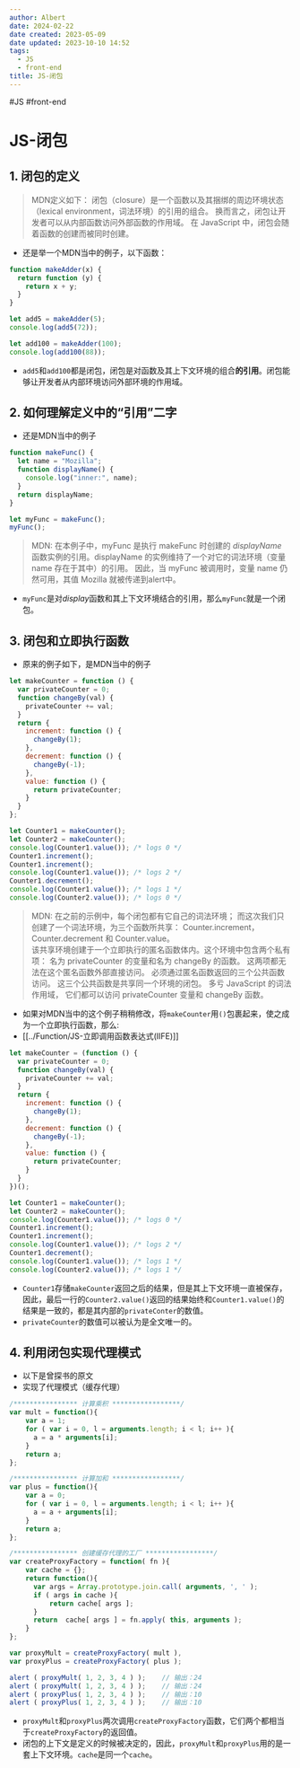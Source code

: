```yaml
---
author: Albert
date: 2024-02-22
date created: 2023-05-09
date updated: 2023-10-10 14:52
tags:
  - JS
  - front-end
title: JS-闭包
---
```

#JS  #front-end 

# JS-闭包

## 1. 闭包的定义

> MDN定义如下：
> 闭包（closure）是一个函数以及其捆绑的周边环境状态（lexical environment，词法环境）的引用的组合。 换而言之，闭包让开发者可以从内部函数访问外部函数的作用域。 在 JavaScript 中，闭包会随着函数的创建而被同时创建。

- 还是举一个MDN当中的例子，以下函数：

```javascript
function makeAdder(x) {
  return function (y) {
    return x + y;
  }
}

let add5 = makeAdder(5);
console.log(add5(72));

let add100 = makeAdder(100);
console.log(add100(88));
```

- `add5`和`add100`都是闭包，闭包是对函数及其上下文环境的组合**的引用**。闭包能够让开发者从内部环境访问外部环境的作用域。

## 2. 如何理解定义中的“引用”二字

- 还是MDN当中的例子

```js
function makeFunc() {
  let name = "Mozilla";
  function displayName() {
    console.log("inner:", name);
  }
  return displayName;
}

let myFunc = makeFunc();
myFunc();
```

> MDN:
> 在本例子中，myFunc 是执行 makeFunc 时创建的 *displayName* 函数实例的引用。displayName 的实例维持了一个对它的词法环境（变量 name 存在于其中）的引用。 因此，当 myFunc 被调用时，变量 name 仍然可用，其值 Mozilla 就被传递到alert中。

- `myFunc`是对*display*函数和其上下文环境结合的引用，那么`myFunc`就是一个闭包。

## 3. 闭包和立即执行函数

- 原来的例子如下，是MDN当中的例子

```js
let makeCounter = function () {
  var privateCounter = 0;
  function changeBy(val) {
    privateCounter += val;
  }
  return {
    increment: function () {
      changeBy(1);
    },
    decrement: function () {
      changeBy(-1);
    },
    value: function () {
      return privateCounter;
    }
  }
};

let Counter1 = makeCounter();
let Counter2 = makeCounter();
console.log(Counter1.value()); /* logs 0 */
Counter1.increment();
Counter1.increment();
console.log(Counter1.value()); /* logs 2 */
Counter1.decrement();
console.log(Counter1.value()); /* logs 1 */
console.log(Counter2.value()); /* logs 0 */
```

> MDN:
> 在之前的示例中，每个闭包都有它自己的词法环境； 而这次我们只创建了一个词法环境，为三个函数所共享： Counter.increment，Counter.decrement 和 Counter.value。   
   该共享环境创建于一个立即执行的匿名函数体内。这个环境中包含两个私有项： 名为 privateCounter 的变量和名为 changeBy 的函数。 这两项都无法在这个匿名函数外部直接访问。 必须通过匿名函数返回的三个公共函数访问。  这三个公共函数是共享同一个环境的闭包。
   多亏 JavaScript 的词法作用域， 它们都可以访问 privateCounter 变量和 changeBy 函数。

- 如果对MDN当中的这个例子稍稍修改，将`makeCounter`用`()`包裹起来，使之成为一个立即执行函数，那么:
- [[../Function/JS-立即调用函数表达式(IIFE)]]

```js
let makeCounter = (function () {
  var privateCounter = 0;
  function changeBy(val) {
    privateCounter += val;
  }
  return {
    increment: function () {
      changeBy(1);
    },
    decrement: function () {
      changeBy(-1);
    },
    value: function () {
      return privateCounter;
    }
  }
})();

let Counter1 = makeCounter();
let Counter2 = makeCounter();
console.log(Counter1.value()); /* logs 0 */
Counter1.increment();
Counter1.increment();
console.log(Counter1.value()); /* logs 2 */
Counter1.decrement();
console.log(Counter1.value()); /* logs 1 */
console.log(Counter2.value()); /* logs 1 */
```

- `Counter1`存储`makeCounter`返回之后的结果，但是其上下文环境一直被保存，因此，最后一行的`Counter2.value()`返回的结果始终和`Counter1.value()`的结果是一致的，都是其内部的`privateConter`的数值。
- `privateCounter`的数值可以被认为是全文唯一的。

## 4. 利用闭包实现代理模式

- 以下是曾探书的原文
- 实现了代理模式（缓存代理）

```js
/**************** 计算乘积 *****************/
var mult = function(){
    var a = 1;
    for ( var i = 0, l = arguments.length; i < l; i++ ){
      a = a * arguments[i];
    }
    return a;
};

/**************** 计算加和 *****************/
var plus = function(){
    var a = 0;
    for ( var i = 0, l = arguments.length; i < l; i++ ){
      a = a + arguments[i];
    }
    return a;
};

/**************** 创建缓存代理的工厂 *****************/
var createProxyFactory = function( fn ){
    var cache = {};
    return function(){
      var args = Array.prototype.join.call( arguments, ', ' );
      if ( args in cache ){
          return cache[ args ];
      }
      return  cache[ args ] = fn.apply( this, arguments );
    }
};

var proxyMult = createProxyFactory( mult ),
var proxyPlus = createProxyFactory( plus );

alert ( proxyMult( 1, 2, 3, 4 ) );    // 输出：24
alert ( proxyMult( 1, 2, 3, 4 ) );    // 输出：24
alert ( proxyPlus( 1, 2, 3, 4 ) );    // 输出：10
alert ( proxyPlus( 1, 2, 3, 4 ) );    // 输出：10
```

- `proxyMult`和`proxyPlus`两次调用`createProxyFactory`函数，它们两个都相当于`createProxyFactory`的返回值。
- 闭包的上下文是定义的时候被决定的，因此，`proxyMult`和`proxyPlus`用的是一套上下文环境。`cache`是同一个`cache`。
